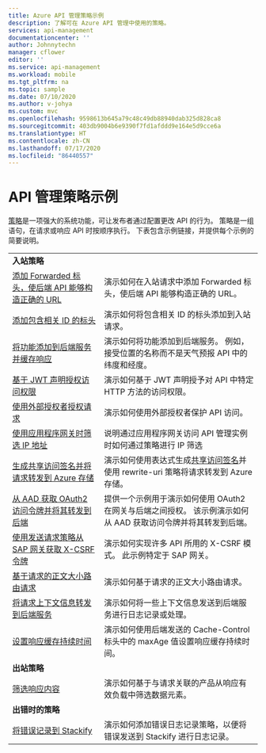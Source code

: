 ```yaml
---
title: Azure API 管理策略示例
description: 了解可在 Azure API 管理中使用的策略。
services: api-management
documentationcenter: ''
author: Johnnytechn
manager: cflower
editor: ''
ms.service: api-management
ms.workload: mobile
ms.tgt_pltfrm: na
ms.topic: sample
ms.date: 07/10/2020
ms.author: v-johya
ms.custom: mvc
ms.openlocfilehash: 9598613b645a79c48c49db88940dab325d828ca8
ms.sourcegitcommit: 403db9004b6e9390f7fd1afddd9e164e5d9cce6a
ms.translationtype: HT
ms.contentlocale: zh-CN
ms.lasthandoff: 07/17/2020
ms.locfileid: "86440557"
---
```

# <a name="api-management-policy-samples"></a>API 管理策略示例

[策略](../api-management-howto-policies.md)是一项强大的系统功能，可让发布者通过配置更改 API 的行为。 策略是一组语句，在请求或响应 API 时按顺序执行。 下表包含示例链接，并提供每个示例的简要说明。

|                                                                                                                                                                      |                                                                                                                                                                                                                             |
| -------------------------------------------------------------------------------------------------------------------------------------------------------------------- | --------------------------------------------------------------------------------------------------------------------------------------------------------------------------------------------------------------------------- |
| **入站策略**                                                                                                                                                 |                                                                                                                                                                                                                             |
| [添加 Forwarded 标头，使后端 API 能够构造正确的 URL](./set-header-to-enable-backend-to-construct-urls.md) | 演示如何在入站请求中添加 Forwarded 标头，使后端 API 能够构造正确的 URL。                                                                                                        |
| [添加包含相关 ID 的标头](./add-correlation-id.md)                                                             | 演示如何将包含相关 ID 的标头添加到入站请求。                                                                                                                                        |
| [将功能添加到后端服务并缓存响应](./cache-response.md)                                             | 演示如何将功能添加到后端服务。 例如，接受位置的名称而不是天气预报 API 中的纬度和经度。                                                                    |
| [基于 JWT 声明授权访问权限](./authorize-request-based-on-jwt-claims.md)                                              | 演示如何基于 JWT 声明授予对 API 中特定 HTTP 方法的访问权限。                                                                                                                                       |
| [使用外部授权者授权请求](./authorize-request-using-external-authorizer.md)                                                   | 演示如何使用外部授权者保护 API 访问。                                                                                                                                                               |
| [使用应用程序网关时筛选 IP 地址](./filter-ip-addresses-when-using-appgw.md) | 说明通过应用程序网关访问 API 管理实例时如何通过策略进行 IP 筛选
| [生成共享访问签名并将请求转发到 Azure 存储](./generate-shared-access-signature.md)                  | 演示如何使用表达式生成[共享访问签名](../../storage/storage-dotnet-shared-access-signature-part-1.md)并使用 rewrite-uri 策略将请求转发到 Azure 存储。 |
| [从 AAD 获取 OAuth2 访问令牌并将其转发到后端](./use-oauth2-for-authorization.md)                             | 提供一个示例用于演示如何使用 OAuth2 在网关与后端之间授权。 该示例演示如何从 AAD 获取访问令牌并将其转发到后端。                                                    |
| [使用发送请求策略从 SAP 网关获取 X-CSRF 令牌](./get-x-csrf-token-from-sap-gateway.md)                           | 演示如何实现许多 API 所用的 X-CSRF 模式。 此示例特定于 SAP 网关。                                                                                                                           |
| [基于请求的正文大小路由请求](./route-requests-based-on-size.md)                                            | 演示如何基于请求的正文大小路由请求。                                                                                                                                                       |
| [将请求上下文信息转发到后端服务](./send-request-context-info-to-backend-service.md)                    | 演示如何将一些上下文信息发送到后端服务进行日志记录或处理。                                                                                                                                |
| [设置响应缓存持续时间](./set-cache-duration.md)                                                                          | 演示如何使用后端发送的 Cache-Control 标头中的 maxAge 值设置响应缓存持续时间。                                                                                                             |
| **出站策略**                                                                                                                                                |                                                                                                                                                                                                                             |
| [筛选响应内容](./filter-response-content.md)                                                                         | 演示如何基于与请求关联的产品从响应有效负载中筛选数据元素。                                                                                                        |
| **出错时的策略**                                                                                                                                                |                                                                                                                                                                                                                             |
| [将错误记录到 Stackify](./log-errors-to-stackify.md)                                                                           | 演示如何添加错误日志记录策略，以便将错误发送到 Stackify 进行日志记录。                                                                                                                                            |

